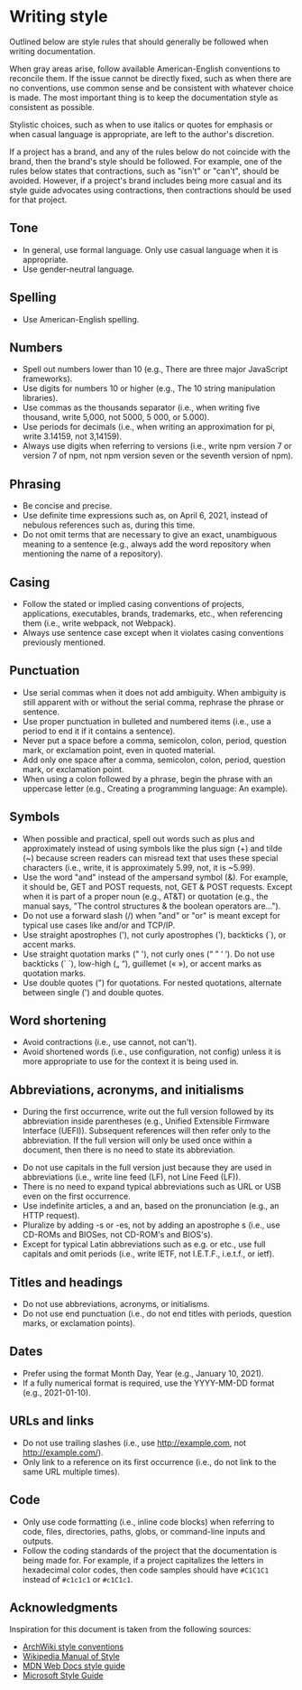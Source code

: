 # Writing style

Outlined below are style rules that should generally be followed when writing documentation.

When gray areas arise, follow available American-English conventions to reconcile them. If the issue cannot be directly fixed, such as when there are no conventions, use common sense and be consistent with whatever choice is made. The most important thing is to keep the documentation style as consistent as possible.

Stylistic choices, such as when to use italics or quotes for emphasis or when casual language is appropriate, are left to the author's discretion.

If a project has a brand, and any of the rules below do not coincide with the brand, then the brand's style should be followed. For example, one of the rules below states that contractions, such as "isn't" or "can't", should be avoided. However, if a project's brand includes being more casual and its style guide advocates using contractions, then contractions should be used for that project.

## Tone

- In general, use formal language. Only use casual language when it is appropriate.
- Use gender-neutral language.

## Spelling

- Use American-English spelling.

## Numbers

- Spell out numbers lower than 10 (e.g., There are three major JavaScript frameworks).
- Use digits for numbers 10 or higher (e.g., The 10 string manipulation libraries).
- Use commas as the thousands separator (i.e., when writing five thousand, write 5,000, not 5000, 5 000, or 5.000).
- Use periods for decimals (i.e., when writing an approximation for pi, write 3.14159, not 3,14159).
- Always use digits when referring to versions (i.e., write npm version 7 or version 7 of npm, not npm version seven or the seventh version of npm).

## Phrasing

- Be concise and precise.
- Use definite time expressions such as, on April 6, 2021, instead of nebulous references such as, during this time.
- Do not omit terms that are necessary to give an exact, unambiguous meaning to a sentence (e.g., always add the word repository when mentioning the name of a repository).

## Casing

- Follow the stated or implied casing conventions of projects, applications, executables, brands, trademarks, etc., when referencing them (i.e., write webpack, not Webpack).
- Always use sentence case except when it violates casing conventions previously mentioned.

## Punctuation

- Use serial commas when it does not add ambiguity. When ambiguity is still apparent with or without the serial comma, rephrase the phrase or sentence.
- Use proper punctuation in bulleted and numbered items (i.e., use a period to end it if it contains a sentence).
- Never put a space before a comma, semicolon, colon, period, question mark, or exclamation point, even in quoted material.
- Add only one space after a comma, semicolon, colon, period, question mark, or exclamation point.
- When using a colon followed by a phrase, begin the phrase with an uppercase letter (e.g., Creating a programming language: An example).

## Symbols

<!-- alex ignore special -->

- When possible and practical, spell out words such as plus and approximately instead of using symbols like the plus sign (+) and tilde (~) because screen readers can misread text that uses these special characters (i.e., write, it is approximately 5.99, not, it is ~5.99).
- Use the word "and" instead of the ampersand symbol (&). For example, it should be, GET and POST requests, not, GET & POST requests. Except when it is part of a proper noun (e.g., AT&T) or quotation (e.g., the manual says, "The control structures & the boolean operators are...").
- Do not use a forward slash (/) when "and" or "or" is meant except for typical use cases like and/or and TCP/IP.
- Use straight apostrophes ('), not curly apostrophes (’), backticks (`), or accent marks.
- Use straight quotation marks (" '), not curly ones (“ ” ‘ ’). Do not use backticks (` ´), low-high („ “), guillemet (« »), or accent marks as quotation marks.
- Use double quotes (") for quotations. For nested quotations, alternate between single (') and double quotes.

## Word shortening

- Avoid contractions (i.e., use cannot, not can't).
- Avoid shortened words (i.e., use configuration, not config) unless it is more appropriate to use for the context it is being used in.

## Abbreviations, acronyms, and initialisms

- During the first occurrence, write out the full version followed by its abbreviation inside parentheses (e.g., Unified Extensible Firmware Interface (UEFI)). Subsequent references will then refer only to the abbreviation. If the full version will only be used once within a document, then there is no need to state its abbreviation.
<!-- alex ignore just -->
- Do not use capitals in the full version just because they are used in abbreviations (i.e., write line feed (LF), not Line Feed (LF)).
- There is no need to expand typical abbreviations such as URL or USB even on the first occurrence.
- Use indefinite articles, a and an, based on the pronunciation (e.g., an HTTP request).
- Pluralize by adding -s or -es, not by adding an apostrophe s (i.e., use CD-ROMs and BIOSes, not CD-ROM's and BIOS's).
- Except for typical Latin abbreviations such as e.g. or etc., use full capitals and omit periods (i.e., write IETF, not I.E.T.F., i.e.t.f., or ietf).

## Titles and headings

- Do not use abbreviations, acronyms, or initialisms.
- Do not use end punctuation (i.e., do not end titles with periods, question marks, or exclamation points).

## Dates

- Prefer using the format Month Day, Year (e.g., January 10, 2021).
- If a fully numerical format is required, use the YYYY-MM-DD format (e.g., 2021-01-10).

## URLs and links

- Do not use trailing slashes (i.e., use <http://example.com>, not <http://example.com/>).
- Only link to a reference on its first occurrence (i.e., do not link to the same URL multiple times).

## Code

- Only use code formatting (i.e., inline code blocks) when referring to code, files, directories, paths, globs, or command-line inputs and outputs.
- Follow the coding standards of the project that the documentation is being made for. For example, if a project capitalizes the letters in hexadecimal color codes, then code samples should have `#C1C1C1` instead of `#c1c1c1` or `#c1C1c1`.

## Acknowledgments

Inspiration for this document is taken from the following sources:

- [ArchWiki style conventions](https://wiki.archlinux.org/title/Help:Style)
- [Wikipedia Manual of Style](https://en.wikipedia.org/wiki/Wikipedia:Manual_of_Style)
- [MDN Web Docs style guide](https://developer.mozilla.org/en-US/docs/MDN/Guidelines/Writing_style_guide)
- [Microsoft Style Guide](https://docs.microsoft.com/en-us/style-guide/welcome/)
